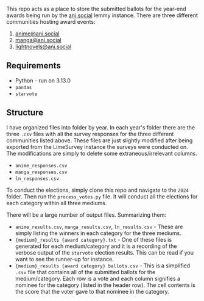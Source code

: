 This repo acts as a place to store the submitted ballots for the year-end awards being run by the [ani.social](https://ani.social/) lemmy instance. There are three different communities hosting award events:

1. [anime@ani.social](https://ani.social/c/anime)
2. [manga@ani.social](https://ani.social/c/manga)
3. [lightnovels@ani.social](https://ani.social/c/lightnovels)

## Requirements

- Python - run on 3.13.0
- `pandas`
- `starvote`

## Structure

I have organized files into folder by year. In each year's folder there are the three `.csv` files with all the survey responses for the three different communities listed above. These files are just slightly modified after being exported from the LimeSurvey instance the surveys were conducted on. The modifications are simply to delete some extraneous/irrelevant columns.

- `anime_responses.csv`
- `manga_responses.csv`
- `ln_responses.csv`

To conduct the elections, simply clone this repo and navigate to the `2024` folder. Then run the `process_votes.py` file. It will conduct all the elections for each category within all three mediums.

There will be a large number of output files. Summarizing them:

- `anime_results.csv`, `manga_results.csv`, `ln_results.csv` - These are simply listing the winners in each category for the three mediums.
- `{medium}_results {award category}.txt` - One of these files is generated for each medium/category and it is a recording of the verbose output of the `starvote` election results. This can be read if you want to see the runner-up for instance.
- `{medium}_results {award category} ballots.csv` - This is a simplified `.csv` file that contains all of the submitted ballots for the medium/category. Each row is a vote and each column signifies a nominee for the category (listed in the header row). The cell contents is the score that the voter gave to that nominee in the category.
